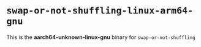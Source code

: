 # `swap-or-not-shuffling-linux-arm64-gnu`

This is the **aarch64-unknown-linux-gnu** binary for `swap-or-not-shuffling`

